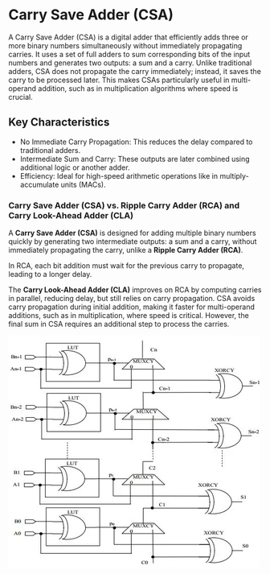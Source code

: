 # Carry Save Adder (CSA)

A Carry Save Adder (CSA) is a digital adder that efficiently adds three or more binary numbers simultaneously without immediately propagating carries. It uses a set of full adders to sum corresponding bits of the input numbers and generates two outputs: a sum and a carry. Unlike traditional adders, CSA does not propagate the carry immediately; instead, it saves the carry to be processed later. This makes CSAs particularly useful in multi-operand addition, such as in multiplication algorithms where speed is crucial.

## Key Characteristics

- No Immediate Carry Propagation: This reduces the delay compared to traditional adders.
- Intermediate Sum and Carry: These outputs are later combined using additional logic or another adder.
- Efficiency: Ideal for high-speed arithmetic operations like in multiply-accumulate units (MACs).

### Carry Save Adder (CSA) vs. Ripple Carry Adder (RCA) and Carry Look-Ahead Adder (CLA)

A **Carry Save Adder (CSA)** is designed for adding multiple binary numbers quickly by generating two intermediate outputs: a sum and a carry, without immediately propagating the carry, unlike a **Ripple Carry Adder (RCA)**. 

In RCA, each bit addition must wait for the previous carry to propagate, leading to a longer delay. 

The **Carry Look-Ahead Adder (CLA)** improves on RCA by computing carries in parallel, reducing delay, but still relies on carry propagation. CSA avoids carry propagation during initial addition, making it faster for multi-operand additions, such as in multiplication, where speed is critical. However, the final sum in CSA requires an additional step to process the carries.

![alt text](image.png)
 
